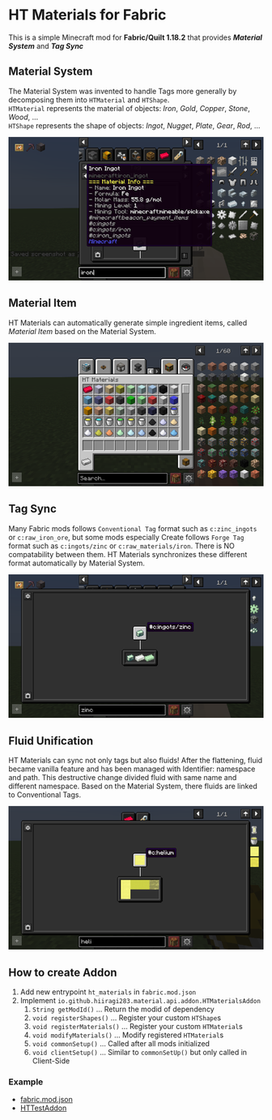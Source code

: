 # HT Materials for Fabric

This is a simple Minecraft mod for **Fabric/Quilt 1.18.2** that provides _**Material System**_ and _**Tag Sync**_

## Material System

The Material System was invented to handle Tags more generally by decomposing them into `HTMaterial` and `HTShape`.  
`HTMaterial` represents the material of objects: _Iron_, _Gold_, _Copper_, _Stone_, _Wood_, ...  
`HTShape` represents the shape of objects: _Ingot_, _Nugget_, _Plate_, _Gear_, _Rod_, ...

![Material System](/images/material_system.png)

## Material Item

HT Materials can automatically generate simple ingredient items, called _Material Item_ based on the Material
System.

![Material Item](/images/material_item.png)

## Tag Sync

Many Fabric mods follows `Conventional Tag` format such as `c:zinc_ingots` or `c:raw_iron_ore`, but some mods
especially Create follows `Forge Tag` format such as `c:ingots/zinc` or `c:raw_materials/iron`. There is NO
compatability between them. HT Materials synchronizes these different format automatically by Material System.

![Tag Sync1](/images/tag_sync.png)

## Fluid Unification

HT Materials can sync not only tags but also fluids! After the flattening, fluid became vanilla feature and has been
managed with Identifier: namespace and path. This destructive change divided fluid with same name and different
namespace. Based on the Material System, there fluids are linked to Conventional Tags.

![Fluid Unification](/images/fluid_unification.png)

## How to create Addon

1. Add new entrypoint `ht_materials` in `fabric.mod.json`
2. Implement `io.github.hiiragi283.material.api.addon.HTMaterialsAddon`
    1. `String getModId()` ... Return the modid of dependency
    2. `void registerShapes()` ... Register your custom `HTShape`s
    3. `void registerMaterials()` ... Register your custom `HTMaterial`s
    4. `void modifyMaterials()` ... Modify registered `HTMaterial`s
    5. `void commonSetup()` ... Called after all mods initialized
    6. `void clientSetup()` ... Similar to `commonSetUp()` but only called in Client-Side

### Example

- [fabric.mod.json](/src/main/resources/fabric.mod.json)
- [HTTestAddon](/src/main/java/io/github/hiiragi283/material/HTTestAddon.java)